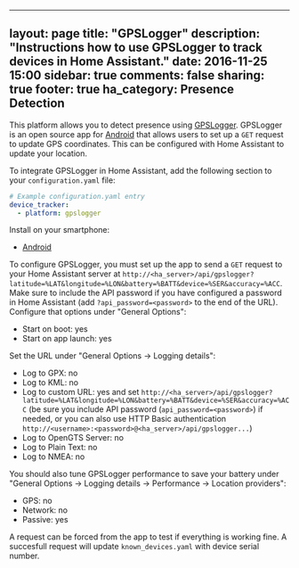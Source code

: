 
---
layout: page
title: "GPSLogger"
description: "Instructions how to use GPSLogger to track devices in Home Assistant."
date: 2016-11-25 15:00
sidebar: true
comments: false
sharing: true
footer: true
ha_category: Presence Detection
---

This platform allows you to detect presence using [GPSLogger](http://code.mendhak.com/gpslogger/). GPSLogger is an open source app for [Android](https://play.google.com/store/apps/details?id=com.mendhak.gpslogger) that allows users to set up a `GET` request to update GPS coordinates. This can be configured with Home Assistant to update your location.

To integrate GPSLogger in Home Assistant, add the following section to your `configuration.yaml` file:

```yaml
# Example configuration.yaml entry
device_tracker:
  - platform: gpslogger
```

Install on your smartphone:

- [Android](https://play.google.com/store/apps/details?id=com.mendhak.gpslogger)

To configure GPSLogger, you must set up the app to send a `GET` request to your Home Assistant server at `http://<ha_server>/api/gpslogger?latitude=%LAT&longitude=%LON&battery=%BATT&device=%SER&accuracy=%ACC`. Make sure to include the API password if you have configured a password in Home Assistant (add `?api_password=<password>` to the end of the URL). Configure that options under "General Options":

- Start on boot: yes
- Start on app launch: yes

Set the URL under "General Options -> Logging details":

- Log to GPX: no
- Log to KML: no
- Log to custom URL: yes and set `http://<ha_server>/api/gpslogger?latitude=%LAT&longitude=%LON&battery=%BATT&device=%SER&accuracy=%ACC` (be sure you include API password (`api_password=<password>`) if needed, or you can also use HTTP Basic authentication `http://<username>:<password>@<ha_server>/api/gpslogger...`)
- Log to OpenGTS Server: no
- Log to Plain Text: no
- Log to NMEA: no

You should also tune GPSLogger performance to save your battery under "General Options -> Logging details -> Performance -> Location providers":

- GPS: no
- Network: no
- Passive: yes

A request can be forced from the app to test if everything is working fine. A succesfull request will update `known_devices.yaml` with device serial number.
